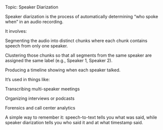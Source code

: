 Topic: Speaker Diarization

Speaker diarization is the process of automatically determining “who spoke when” in an audio recording.

It involves:

Segmenting the audio into distinct chunks where each chunk contains speech from only one speaker.

Clustering those chunks so that all segments from the same speaker are assigned the same label (e.g., Speaker 1, Speaker 2).

Producing a timeline showing when each speaker talked.

It’s used in things like:

Transcribing multi-speaker meetings

Organizing interviews or podcasts

Forensics and call center analytics

A simple way to remember it: speech-to-text tells you what was said, while speaker diarization tells you who said it and at what timestamp said.
